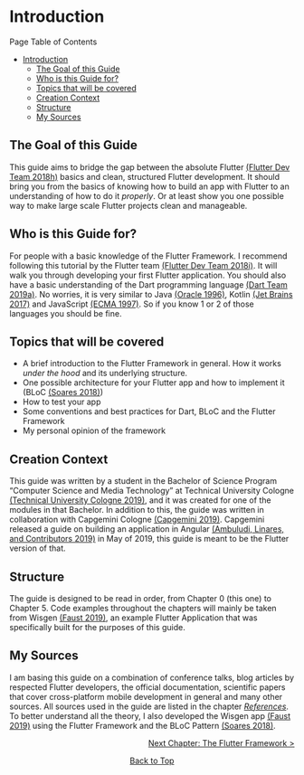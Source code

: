 # Introduction
Page Table of Contents
- [Introduction](#introduction)
  - [The Goal of this Guide](#the-goal-of-this-guide)
  - [Who is this Guide for?](#who-is-this-guide-for)
  - [Topics that will be covered](#topics-that-will-be-covered)
  - [Creation Context](#creation-context)
  - [Structure](#structure)
  - [My Sources](#my-sources)

## The Goal of this Guide

This guide aims to bridge the gap between the absolute Flutter [(Flutter Dev Team 2018h)](https://flutter.dev/) basics and clean, structured Flutter development. It should bring you from the basics of knowing how to build an app with Flutter to an understanding of how to do it *properly*. Or at least show you one possible way to make large scale Flutter projects clean and manageable.

## Who is this Guide for?

For people with a basic knowledge of the Flutter Framework. I recommend following this tutorial by the Flutter team [(Flutter Dev Team 2018i)](https://flutter.dev/docs/get-started/codelab). It will walk you through developing your first Flutter application. You should also have a basic understanding of the Dart programming language [(Dart Team 2019a)](https://dart.dev/). No worries, it is very similar to Java [(Oracle 1996)](https://www.oracle.com/technetwork/java/javase/downloads/jdk8-downloads-2133151.html), Kotlin [(Jet Brains 2017)](https://kotlinlang.org/) and JavaScript [(ECMA 1997)](https://www.ecma-international.org/publications/standards/Ecma-262.htm). So if you know 1 or 2 of those languages you should be fine.

## Topics that will be covered

  - A brief introduction to the Flutter Framework in general. How it works *under the hood* and its underlying structure.
  - One possible architecture for your Flutter app and how to implement it (BLoC [(Soares 2018)](https://www.youtube.com/watch?v=PLHln7wHgPE))
  - How to test your app
  - Some conventions and best practices for Dart, BLoC and the Flutter Framework
  - My personal opinion of the framework

## Creation Context

This guide was written by a student in the Bachelor of Science Program “Computer Science and Media Technology” at Technical University Cologne [(Technical University Cologne 2019)](https://www.th-koeln.de/en/homepage_26.php), and it was created for one of the modules in that Bachelor. In addition to this, the guide was written in collaboration with Capgemini Cologne [(Capgemini 2019)](https://www.capgemini.com/us-en/). Capgemini released a guide on building an application in Angular [(Ambuludi, Linares, and Contributors 2019)](https://github.com/devonfw/devon4ng) in May of 2019, this guide is meant to be the Flutter version of that.

## Structure

The guide is designed to be read in order, from Chapter 0 (this one) to Chapter 5. Code examples throughout the chapters will mainly be taken from Wisgen [(Faust 2019)](https://github.com/Fasust/wisgen), an example Flutter Application that was specifically built for the purposes of this guide.

## My Sources

I am basing this guide on a combination of conference talks, blog articles by respected Flutter developers, the official documentation, scientific papers that cover cross-platform mobile development in general and many other sources. All sources used in the guide are listed in the chapter [*References*](https://github.com/Fasust/flutter-guide/wiki/600-References). To better understand all the theory, I also developed the Wisgen app [(Faust 2019)](https://github.com/Fasust/wisgen) using the Flutter Framework and the BLoC Pattern [(Soares 2018)](https://www.youtube.com/watch?v=PLHln7wHgPE).

<p align="right"><a href="https://github.com/Fasust/flutter-guide/wiki/100-The-Flutter-Framework">Next Chapter: The Flutter Framework ></a></p>
<p align="center"><a href="#">Back to Top</a></p>